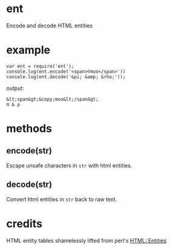 ent
===

Encode and decode HTML entities

example
=======

    var ent = require('ent');
    console.log(ent.encode('<span>©moo</span>'))
    console.log(ent.decode('&pi; &amp; &rho;'));

output:

    &lt;span&gt;&copy;moo&lt;/span&gt;
    π & ρ

methods
=======

encode(str)
-----------

Escape unsafe characters in `str` with html entities.

decode(str)
-----------

Convert html entities in `str` back to raw text.

credits
=======

HTML entity tables shamelessly lifted from perl's
[HTML::Entities](http://cpansearch.perl.org/src/GAAS/HTML-Parser-3.68/lib/HTML/Entities.pm)
